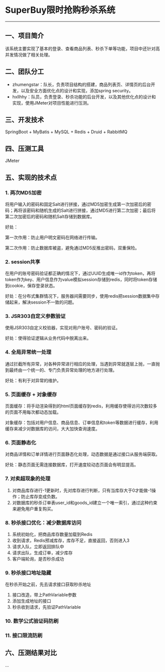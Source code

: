 # SuperBuy限时抢购秒杀系统
__________________________

## 一、项目简介
该系统主要实现了基本的登录、查看商品列表、秒杀下单等功能，项目中还针对高并发情况做了相关处理。

## 二、团队分工
- zhumengstar：队长，负责项目结构的搭建，商品列表页、详情页的后台开发，以及安全方面优化点的设计和实现，添加spring security。
- hxllhhy：队员，负责登录、秒杀功能的后台开发，以及其他优化点的设计和实现，使用JMeter对项目性能进行压测。

## 三、开发技术
SpringBoot + MyBatis + MySQL + Redis + Druid + RabbitMQ

## 四、压测工具
JMeter

## 五、实现的技术点
### 1. 两次MD5加密
将用户输入的密码和固定Salt进行拼接，通过MD5加密生成第一次加密后的密码；再将该密码和随机生成的Salt进行拼接，通过MD5进行第二次加密；最后将第二次加密后的密码和随机Salt存储到数据库。

好处：

第一次作用：防止用户明文密码在网络进行传输。

第二次作用：防止数据库被盗，避免通过MD5反推出密码，双重保险。

### 2. session共享
在用户的账号密码验证都正确的情况下，通过UUID生成唯一id作为token，再将token作为key、用户信息作为value模拟session存储到redis，同时将token存储到cookie，保存登录状态。

好处：在分布式集群情况下，服务器间需要同步，使用redis把session数据集中存储起来，解决session不一致的问题。

### 3. JSR303自定义参数验证
使用JSR303自定义校验器，实现对用户账号、密码的验证。

好处：使得验证逻辑从业务代码中脱离出来。

### 4. 全局异常统一处理
通过拦截所有异常，对各种异常进行相应的处理，当遇到异常就逐层上抛，一直抛到最终由一个统一的、专门负责异常处理的地方进行处理。

好处：有利于对异常的维护。

### 5. 页面缓存 + 对象缓存
页面缓存：将手动渲染得到的html页面缓存到redis，利用缓存使得访问次数较多的页面不用每次都动态加载。

对象缓存：包括对用户信息、商品信息、订单信息和token等数据进行缓存，利用缓存来减少对数据库的访问，大大加快查询速度。

### 6. 页面静态化
对商品详情和订单详情进行页面静态化处理，动态数据是通过接口从服务端获取。

好处：静态页面无需连接数据库，打开速度较动态页面会有明显提高。

### 7. 对卖超现象的处理
1. 对商品库存进行-1更新时，先对库存进行判断，只有当库存大于0才能做-1操作；防止库存变成负数。
2. 对数据库的秒杀订单表user_id和goods_id建立一个唯一索引，通过这种约束来避免用户重复购买。

### 8. 秒杀接口优化：减少数据库访问
1. 系统初始化，把商品库存数量加载到Redis
2. 收到请求，Redis预减库存，库存不足，直接返回，否则进入3
3. 请求入队，立即返回排队中
4. 请求出队，生成订单，减少库存
5. 客户端轮询，是否秒杀成功

### 9. 秒杀接口地址隐藏
在秒杀开始之前，先去请求接口获取秒杀地址
1. 接口改造，带上PathVariable参数
2. 添加生成地址的接口
3. 秒杀收到请求，先验证PathVariable

### 10. 数学公式验证码防刷

### 11. 接口限流防刷

## 六、压测结果对比
...
